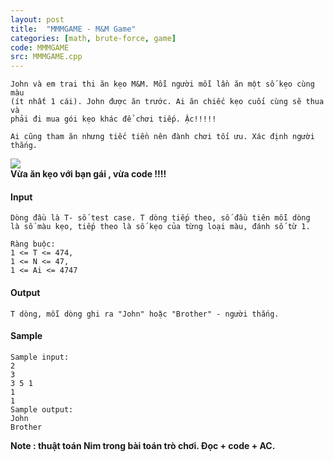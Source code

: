 ```yaml
---
layout: post
title:  "MMMGAME - M&M Game"
categories: [math, brute-force, game]
code: MMMGAME
src: MMMGAME.cpp
---
```




  







```
John và em trai thi ăn kẹo M&M. Mỗi người mỗi lần ăn một số kẹo cùng màu 
(ít nhất 1 cái). John được ăn trước. Ai ăn chiếc kẹo cuối cùng sẽ thua và
phải đi mua gói kẹo khác để chơi tiếp. Ặc!!!!! 

Ai cũng tham ăn nhưng tiếc tiền nên đành chơi tối ưu. Xác định người thắng.

```

![](../../../../../content/simes:MMMGAME.jpg)  
**Vừa ăn kẹo với bạn gái , vừa code !!!!**

#### Input

```
Dòng đầu là T- số test case. T dòng tiếp theo, số đầu tiên mỗi dòng 
là số màu kẹo, tiếp theo là số kẹo của từng loại màu, đánh số từ 1.

Ràng buộc:
1 <= T <= 474, 
1 <= N <= 47, 
1 <= Ai <= 4747

```

#### Output

```
T dòng, mỗi dòng ghi ra "John" hoặc "Brother" - người thắng.

```

#### Sample

```
Sample input: 
2 
3 
3 5 1 
1 
1 
Sample output: 
John 
Brother 
```

**Note : thuật toán Nim trong bài toán trò chơi. Đọc + code + AC.**

<!--more-->

